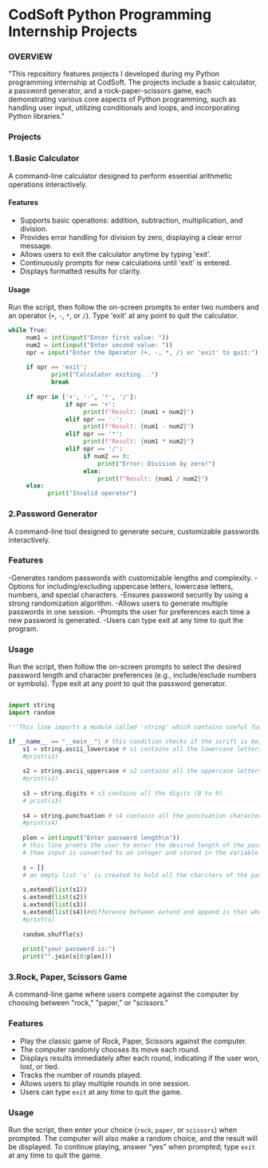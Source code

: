 # CodSoft Python Programming Internship Projects
<h3>  OVERVIEW </h3>
"This repository features projects I developed during my Python programming internship at CodSoft.
The projects include a basic calculator, a password generator, and a rock-paper-scissors game, each demonstrating various core aspects of Python programming, such as handling user input, utilizing conditionals and loops, and incorporating Python libraries."

### Projects

### 1.Basic Calculator
A command-line calculator designed to perform essential arithmetic operations interactively.

#### Features
- Supports basic operations: addition, subtraction, multiplication, and division.
- Provides error handling for division by zero, displaying a clear error message.
- Allows users to exit the calculator anytime by typing 'exit'.
- Continuously prompts for new calculations until 'exit' is entered.
- Displays formatted results for clarity.

#### Usage
Run the script, then follow the on-screen prompts to enter two numbers and an operator (`+`, `-`, `*`, or `/`). Type 'exit' at any point to quit the calculator.

```python
while True:
     num1 = int(input("Enter first value: "))
     num2 = int(input("Enter second value: "))
     opr = input("Enter the Operator (+, -, *, /) or 'exit' to quit:")
   
     if opr == 'exit':
            print("Calculator exiting...")
            break
    
     if opr in ['+', '-', '*', '/']:
                if opr == '+':
                     print(f"Result: {num1 + num2}")
                elif opr == '-':
                     print(f"Result: {num1 - num2}")
                elif opr == '*':
                     print(f"Result: {num1 * num2}")
                elif opr == '/':
                     if num2 == 0:
                         print("Error: Division by zero!")
                     else:
                         print(f"Result: {num1 / num2}")
     else:
           print("Invalid operator")
```

### 2.Password Generator
A command-line tool designed to generate secure, customizable passwords interactively.

### Features
-Generates random passwords with customizable lengths and complexity.
-Options for including/excluding uppercase letters, lowercase letters, numbers, and special characters.
-Ensures password security by using a strong randomization algorithm.
-Allows users to generate multiple passwords in one session.
-Prompts the user for preferences each time a new password is generated.
-Users can type exit at any time to quit the program.
### Usage
Run the script, then follow the on-screen prompts to select the desired password length and character preferences (e.g., include/exclude numbers or symbols). Type exit at any point to quit the password generator.

```python

import string
import random

'''This line imports a module called 'string' which contains useful functions and variables to work strings (text). It includes things like a list of all letters,digits,punctuation,etc.'''

if __name__ == "__main__": # this condition checks if the scrift is being run directly (not imported as a module).
    s1 = string.ascii_lowercase # s1 contains all the lowercase letters in english alphabet (a to z).
    #print(s1)
    
    s2 = string.ascii_uppercase # s2 contains all the uppercase letters in the english alphabet (a to z).
    #print(s2)
    
    s3 = string.digits # s3 contains all the digits (0 to 9).
    # print(s3)
    
    s4 = string.punctuation # s4 contains all the punctuation character (like !, @,#,$,etc.).
    #print(s4)
    
    plen = int(input("Enter password length\n"))
    # this line promts the user to enter the desired length of the password.
    # thee input is converted to an integer and stored in the variable 'plen'.
    
    s = []
    # an empty list 's' is created to hold all the charcters of the password.
    
    s.extend(list(s1))
    s.extend(list(s2))
    s.extend(list(s3))
    s.extend(list(s4))#difference between extend and append is that when u use append  it will add the list in the list and when you use extend it will.
    #print(s)
    
    random.shuffle(s)
    
    print("your password is:")
    print("".join(s[0:plen]))

 ```

### 3.Rock, Paper, Scissors Game
A command-line game where users compete against the computer by choosing between "rock," "paper," or "scissors."

### Features
- Play the classic game of Rock, Paper, Scissors against the computer.
- The computer randomly chooses its move each round.
- Displays results immediately after each round, indicating if the user won, lost, or tied.
- Tracks the number of rounds played.
- Allows users to play multiple rounds in one session.
- Users can type `exit` at any time to quit the game.

### Usage
Run the script, then enter your choice (`rock`, `paper`, or `scissors`) when prompted. The computer will also make a random choice, and the result will be displayed. To continue playing, answer “yes” when prompted; type `exit` at any time to quit the game.

```python



```
